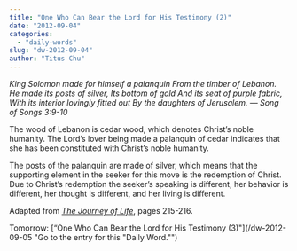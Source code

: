 ```yaml
---
title: "One Who Can Bear the Lord for His Testimony (2)"
date: "2012-09-04"
categories: 
  - "daily-words"
slug: "dw-2012-09-04"
author: "Titus Chu"
---
```


_King Solomon made for himself a palanquin_ _From the timber of Lebanon._ _He made its posts of silver,_ _Its bottom of gold_ _And its seat of purple fabric,_ _With its interior lovingly fitted out_ _By the daughters of Jerusalem._ _— Song of Songs 3:9-10_

The wood of Lebanon is cedar wood, which denotes Christ’s noble humanity. The Lord’s lover being made a palanquin of cedar indicates that she has been constituted with Christ’s noble humanity.

The posts of the palanquin are made of silver, which means that the supporting element in the seeker for this move is the redemption of Christ. Due to Christ’s redemption the seeker’s speaking is different, her behavior is different, her thought is different, and her living is different.

Adapted from _[The Journey of Life](/book-journey "Go to the listing for this book.")_, pages 215-216.

Tomorrow: [“One Who Can Bear the Lord for His Testimony (3)"](/dw-2012-09-05 "Go to the entry for this "Daily Word."")

